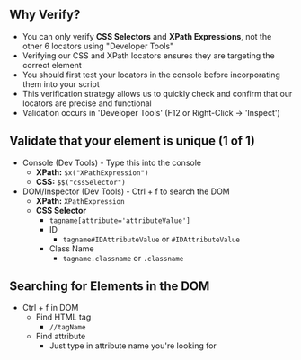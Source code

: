 ## Why Verify?
- You can only verify **CSS Selectors** and **XPath Expressions**, not the other 6 locators using "Developer Tools"
- Verifying our CSS and XPath locators ensures they are targeting the correct element
- You should first test your locators in the console before incorporating them into your script
- This verification strategy allows us to quickly check and confirm that our locators are precise and functional
- Validation occurs in 'Developer Tools' (F12 or Right-Click -> 'Inspect')
## Validate that your element is unique (1 of 1)
- Console (Dev Tools) - Type this into the console
	- **XPath:** `$x("XPathExpression")`
	- **CSS:**  `$$("cssSelector")`
- DOM/Inspector (Dev Tools) - Ctrl + f to search the DOM
	- **XPath:** `XPathExpression`
	- **CSS Selector**
		- `tagname[attribute='attributeValue']`
		- ID
			- `tagname#IDAttributeValue` or `#IDAttributeValue`
		- Class Name
			- `tagname.classname` or `.classname`
## Searching for Elements in the DOM
- Ctrl + f in DOM
	- Find HTML tag
		- `//tagName`
	- Find attribute
		- Just type in attribute name you're looking for